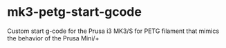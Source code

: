 # mk3-petg-start-gcode
Custom start g-code for the Prusa i3 MK3/S for PETG filament that mimics the behavior of the Prusa Mini/+
